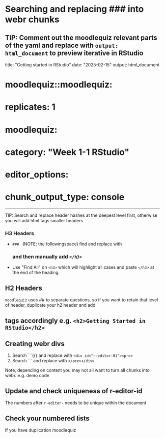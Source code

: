 # Searching and replacing ### into webr chunks

TIP: Comment out the moodlequiz relevant parts of the yaml and replace with `output: html_document` to preview iterative in RStudio
---
title: "Getting started in RStudio"
date: "2025-02-15"
output: html_document
#   moodlequiz::moodlequiz:
#     replicates: 1
# moodlequiz:
#   category: "Week 1-1 RStudio"
# editor_options: 
#   chunk_output_type: console
---

TIP: Search and replace header hashes at the deepest level first, otherwise you will add html tags smaller headers

### H3 Headers

- `### ` (NOTE: the followingspace) find and replace with <h3> and then manually add `</h3>` 
- Use "Find All" on `<h3>` which will highlight all cases and paste `</h3>` at the end of the heading


## H2 Headers

`moodlequiz` uses ## to separate questions, so if you want to retain that level of header, duplicate your h2 header and add <h2> tags accordingly e.g. `<h2>Getting Started in RStudio</h2>`


## Creating webr divs

1. Search ```{r} and replace with `<div id="r-editor-01"><pre>`
2. Search ``` and replace with `</pre></div>`

Note, depending on content you may not all want to turn all chunks into webr. e.g. demo code

## Update and check uniqueness of r-editor-id

The numbers after `r-editor-` needs to be unique within the document


## Check your numbered lists

If you have duplication moodlequiz